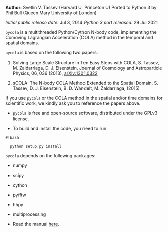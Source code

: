 **Author:** Svetlin V. Tassev (Harvard U, Princeton U)
Ported to Python 3 by Phil Bull (Queen Mary University of London)

*Initial public release date:* Jul 3, 2014
*Python 3 port released:* 29 Jul 2021

``pycola`` is a multithreaded Python/Cython N-body code, implementing the 
Comoving Lagrangian Acceleration (COLA) method in the temporal and 
spatial domains.

``pycola`` is based on the following two papers:

1. Solving Large Scale Structure in Ten Easy Steps with 
   COLA, S. Tassev, M. Zaldarriaga, D. J. Eisenstein, Journal of 
   Cosmology and Astroparticle Physics, 06, 036 
   (2013), [arXiv:1301.0322](http://arxiv.org/abs/arXiv:1301.0322)

2. sCOLA: The N-body COLA Method Extended to the Spatial Domain, S. Tassev, D. 
   J. Eisenstein, B. D. Wandelt, M. Zaldarriaga, (2015)

If you use ``pycola`` or the COLA method in the spatial and/or time domains for 
scientific work, we kindly ask you to reference the papers above.

* ``pycola`` is free and open-source software, distributed under the GPLv3 license.

* To build and install the code, you need to run:
  
```
#!bash

  python setup.py install
```

``pycola`` depends on the following packages:
 * numpy
 * scipy
 * cython
 * pyfftw
 * h5py
 * multiprocessing
 

* Read the manual [here](https://bitbucket.org/tassev/pycola/downloads/pyCOLA.pdf).
